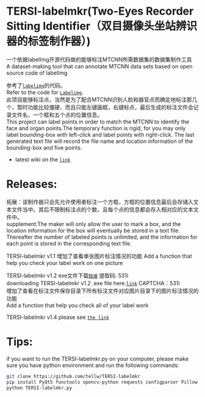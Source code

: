 # TERSI-labelmkr(Two-Eyes Recorder Sitting Identifier（双目摄像头坐站辨识器的标签制作器）)
一个依据labelImg开源代码做的能够标注MTCNN所需数据集的数据集制作工具<br>
A dataset-making tool that can annotate MTCNN data sets based on open source code of labelImg<br>

参考了[`labelimg`](https://github.com/tzutalin/labelImg)的代码。<br>
Refer to the code for [`Labelimg`](HTTPS://GITHUB.COM/TZUTALIN/LABELIMG).<br>
此项目能够标注点，当然是为了配合MTCNN识别人脸和器官点而确定地标注那几个，暂时功能比较僵硬，而且只能左键画框，右键标点，最后生成的标注文件会记录文件名，一个框和五个点的位置信息。<br>
This project can label points in order to match the MTCNN to identify the face and organ points.The temporary function is rigid, for you may only label bounding-box with left-click and label points with right-click. The last generated text file will record the file name and location information of the bounding-box and five points.<br>

* latest wiki on the [`link`](https://github.com/tellw/TERSI-labelmkr/wiki)

# Releases:
拓展：该制作器只会先允许使用者标注一个方框，方框的位置信息最后会存储入文本文件当中。其后不限制标注点的个数，且每个点的信息都会存入相对应的文本文件中。<br>
supplement:The maker will only allow the user to mark a box, and the location information for the box will eventually be stored in a text file. Thereafter the number of labeled points is unlimited, and the information for each point is stored in the corresponding text file.<br>

TERSI-labelmkr v1.1
增加了查看单张图片标注情况的功能  Add a function that help you check your label work on one picture <br>

TERSI-labelmkr v1.2 exe文件下载[`链接`](https://pan.baidu.com/s/176Ije6dCNa2XlFPuHqwh9g) 提取码: 531i<br>
downloading TERSI-labelmkr v1.2 .exe file here.[`link`](https://pan.baidu.com/s/176Ije6dCNa2XlFPuHqwh9g) CAPTCHA：531i <br>
增加了查看在标注文件保存目录下所有标注文件对应图片目录下的图片标注情况的功能 <br>
Add a function that help you check all of your label work <br>

TERSI-labelmkr v1.4 please see [`the link`](https://github.com/tellw/TERSI-labelmkr/releases)<br>

# Tips:
if you want to run the TERSI-labelmkr.py on your computer, please make sure you have python environment and run the following commands:
```bash
git clone https://github.com/tellw/TERSI-labelmkr
pip install PyQt5 functools opencv-python requests configparser Pillow lxml
python TERSI-labelmkr.py
```
